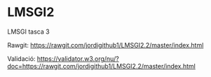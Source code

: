 # LMSGI2
LMSGI tasca 3

Rawgit: https://rawgit.com/jordigithub1/LMSGI2.2/master/index.html

Validació: https://validator.w3.org/nu/?doc=https://rawgit.com/jordigithub1/LMSGI2.2/master/index.html

